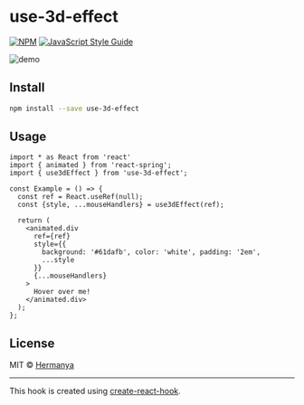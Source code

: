 # use-3d-effect

>

[![NPM](https://img.shields.io/npm/v/use-3d-effect.svg)](https://www.npmjs.com/package/use-3d-effect) [![JavaScript Style Guide](https://img.shields.io/badge/code_style-standard-brightgreen.svg)](https://standardjs.com)

![demo](https://media.giphy.com/media/fLp5ARL1xMwa7XTYQ4/giphy.gif)

## Install

```bash
npm install --save use-3d-effect
```

## Usage

```tsx
import * as React from 'react'
import { animated } from 'react-spring';
import { use3dEffect } from 'use-3d-effect';

const Example = () => {
  const ref = React.useRef(null);
  const {style, ...mouseHandlers} = use3dEffect(ref);

  return (
    <animated.div
      ref={ref}
      style={{
        background: '#61dafb', color: 'white', padding: '2em',
        ...style
      }}
      {...mouseHandlers}
    >
      Hover over me!
    </animated.div>
  );
};
```

## License

MIT © [Hermanya](https://github.com/Hermanya)

---

This hook is created using [create-react-hook](https://github.com/hermanya/create-react-hook).
